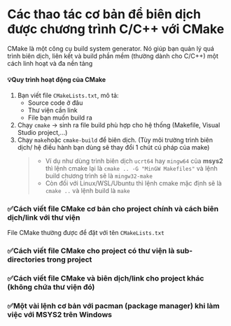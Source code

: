 # Các thao tác cơ bản để biên dịch được chương trình C/C++ với CMake #
CMake là một công cụ build system generator. Nó giúp bạn quản lý quá trình biên dịch, liên kết và build phần mềm (thường dành cho C/C++) một cách linh hoạt và đa nền tảng 
#### **💡Quy trình hoạt động của CMake** ####
1. Bạn viết file `CMakeLists.txt`, mô tả:
   * Source code ở đâu
   * Thư viện cần link
   * File bạn muốn build ra
2. Chạy `cmake` -> sinh ra file build phù hợp cho hệ thống (Makefile, Visual Studio project,...)
3. Chạy `make`hoặc `cmake-build` để biên dịch. (Tùy môi trường trình biên dịch/ hệ điều hành bạn dùng sẽ thay đổi 1 chút cú pháp của make)
   > * Ví dụ như dùng trình biên dịch `ucrt64` hay `mingw64` của **msys2** thì lệnh cmake lại là `cmake .. -G "MinGW Makefiles"` và lệnh build chương trình sẽ là `mingw32-make`
   > * Còn đối với Linux/WSL/Ubuntu thì lệnh cmake mặc định sẽ là `cmake ..` và lệnh build là `make`
### **✅Cách viết file CMake cơ bản cho project chính và cách biên dịch/link với thư viện** ###
File CMake thường được để đặt với tên `CMakeLists.txt`
### **✅Cách viết file CMake cho project có thư viện là sub-directories trong project** ###

### **✅Cách viết file CMake và biên dịch/link cho project khác (không chứa thư viện đó)** ###

### **✅Một vài lệnh cơ bản với pacman (package manager) khi làm việc với MSYS2 trên Windows** ###
